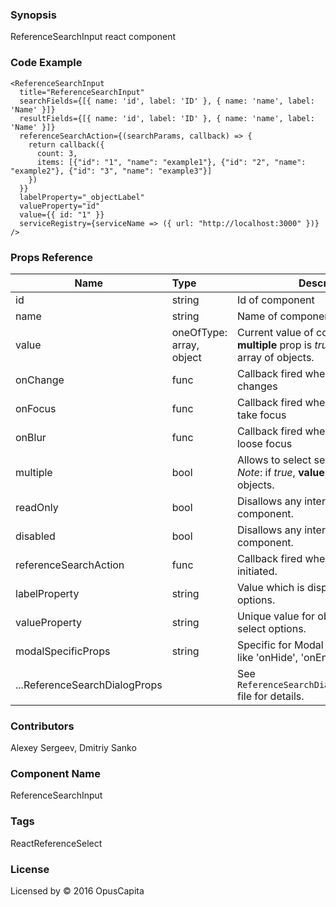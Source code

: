 ### Synopsis

ReferenceSearchInput react component

### Code Example

```
<ReferenceSearchInput
  title="ReferenceSearchInput"
  searchFields={[{ name: 'id', label: 'ID' }, { name: 'name', label: 'Name' }]}
  resultFields={[{ name: 'id', label: 'ID' }, { name: 'name', label: 'Name' }]}
  referenceSearchAction={(searchParams, callback) => {
    return callback({
      count: 3,
      items: [{"id": "1", "name": "example1"}, {"id": "2", "name": "example2"}, {"id": "3", "name": "example3"}]
    })
  }}
  labelProperty="_objectLabel"
  valueProperty="id"
  value={{ id: "1" }}
  serviceRegistry={serviceName => ({ url: "http://localhost:3000" })}
/>
```

### Props Reference

| Name                          | Type                  | Description                                                |
| ------------------------------|:----------------------| -----------------------------------------------------------|
| id | string | Id of component |
| name | string | Name of component |
| value | oneOfType: array, object | Current value of component. *Note*: if **multiple** prop is *true*, **value** must be array of objects. |
| onChange | func | Callback fired when the **value** changes |
| onFocus | func | Callback fired when the component take focus |
| onBlur | func | Callback fired when the component loose focus |
| multiple | bool | Allows to select several elements. *Note*: if *true*, **value** must be array of objects. |
| readOnly | bool | Disallows any interaction with the component. |
| disabled | bool | Disallows any interaction with the component. |
| referenceSearchAction | func | Callback fired when search action initiated. |
| labelProperty | string | Value which is displayed in select options. |
| valueProperty | string | Unique value for object identifying in select options. |
| modalSpecificProps | string | Specific for Modal component props like 'onHide', 'onEnter', etc. |
| ...ReferenceSearchDialogProps || See `ReferenceSearchDialogProps/index.js` file for details. |

### Contributors
Alexey Sergeev, Dmitriy Sanko

### Component Name

ReferenceSearchInput

### Tags

ReactReferenceSelect

### License

Licensed by © 2016 OpusCapita 

